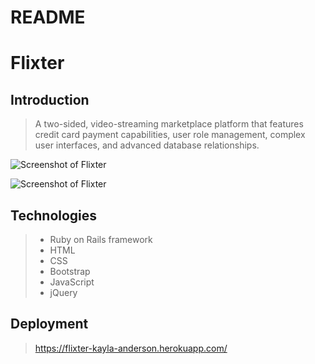 # README

# Flixter

## Introduction

> A two-sided, video-streaming marketplace platform that features credit card payment capabilities, user role management, complex user interfaces, and advanced database relationships.

![Screenshot of Flixter](https://github.com/kaylaanderson/Flixter/app/assets/images/flixter1.png)

![Screenshot of Flixter](https://github.com/kaylaanderson/Flixter/app/assets/images/flixter2.png)

## Technologies

> * Ruby on Rails framework
> * HTML
> * CSS
> * Bootstrap
> * JavaScript
> * jQuery

## Deployment

> https://flixter-kayla-anderson.herokuapp.com/